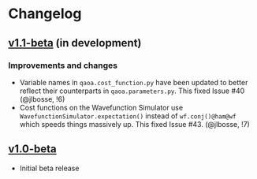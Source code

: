 # Changelog

## [v1.1-beta](https://gitlab.com/entropica/entropica_qaoa/tree/dev) (in development)

### Improvements and changes
- Variable names in `qaoa.cost_function.py` have been updated to better reflect
  their counterparts in `qaoa.parameters.py`. This fixed Issue #40 
  (@jlbosse, !6)
- Cost functions on the Wavefunction Simulator use
  `WavefunctionSimulator.expectation()` instead of `wf.conj()@ham@wf` which
  speeds things massively up. This fixed Issue #43.
  (@jlbosse, !7)


## [v1.0-beta](https://github.com/entropicalabs/entropica_qaoa/releases/tag/1.0)

- Initial beta release
